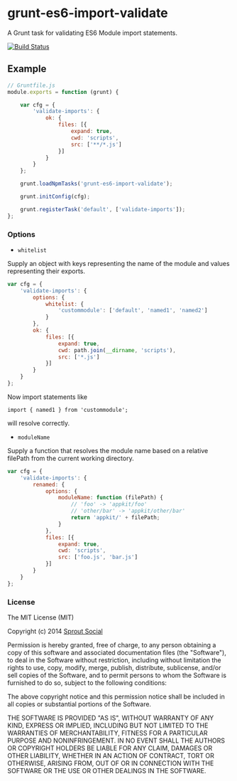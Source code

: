 grunt-es6-import-validate
=========================

A Grunt task for validating ES6 Module import statements.

[![Build Status](https://travis-ci.org/sproutsocial/grunt-es6-import-validate.svg)](https://travis-ci.org/sproutsocial/grunt-es6-import-validate)

## Example

```javascript
// Gruntfile.js
module.exports = function (grunt) {

	var cfg = {
		'validate-imports': {
			ok: {
				files: [{
					expand: true,
					cwd: 'scripts',
					src: ['**/*.js']
				}]
			}
		}
	};

	grunt.loadNpmTasks('grunt-es6-import-validate');

	grunt.initConfig(cfg);

	grunt.registerTask('default', ['validate-imports']);
};
```

### Options

- `whitelist`

Supply an object with keys representing the name of the module and values representing their exports.

```js
var cfg = {
	'validate-imports': {
		options: {
			whitelist: {
				'custommodule': ['default', 'named1', 'named2']
			}
		},
		ok: {
			files: [{
				expand: true,
				cwd: path.join(__dirname, 'scripts'),
				src: ['*.js']
			}]
		}
	}
};
```

Now import statements like 

    import { named1 } from 'custommodule';

will resolve correctly.

- `moduleName`

Supply a function that resolves the module name based on a relative filePath from the current working directory.

```js
var cfg = {
	'validate-imports': {
		renamed: {
			options: {
				moduleName: function (filePath) {
					// 'foo' -> 'appkit/foo'
					// 'other/bar' -> 'appkit/other/bar'
					return 'appkit/' + filePath;
				}
			},
			files: [{
				expand: true,
				cwd: 'scripts',
				src: ['foo.js', 'bar.js']
			}]
		}
	}	
};
```

### License

The MIT License (MIT)

Copyright (c) 2014 [Sprout Social](http://sproutsocial.com)

Permission is hereby granted, free of charge, to any person obtaining a copy of
this software and associated documentation files (the "Software"), to deal in
the Software without restriction, including without limitation the rights to
use, copy, modify, merge, publish, distribute, sublicense, and/or sell copies of
the Software, and to permit persons to whom the Software is furnished to do so,
subject to the following conditions:

The above copyright notice and this permission notice shall be included in all
copies or substantial portions of the Software.

THE SOFTWARE IS PROVIDED "AS IS", WITHOUT WARRANTY OF ANY KIND, EXPRESS OR
IMPLIED, INCLUDING BUT NOT LIMITED TO THE WARRANTIES OF MERCHANTABILITY, FITNESS
FOR A PARTICULAR PURPOSE AND NONINFRINGEMENT. IN NO EVENT SHALL THE AUTHORS OR
COPYRIGHT HOLDERS BE LIABLE FOR ANY CLAIM, DAMAGES OR OTHER LIABILITY, WHETHER
IN AN ACTION OF CONTRACT, TORT OR OTHERWISE, ARISING FROM, OUT OF OR IN
CONNECTION WITH THE SOFTWARE OR THE USE OR OTHER DEALINGS IN THE SOFTWARE.
